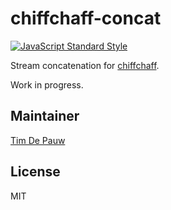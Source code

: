 # chiffchaff-concat

<!-- [![npm](https://img.shields.io/npm/v/chiffchaff-concat.svg)](https://www.npmjs.com/package/chiffchaff-concat) [![Dependencies](https://img.shields.io/david/zentrick/chiffchaff-concat.svg)](https://david-dm.org/zentrick/chiffchaff-concat) [![Build Status](https://img.shields.io/travis/zentrick/chiffchaff-concat.svg)](https://travis-ci.org/zentrick/chiffchaff-concat) [![Coverage Status](https://img.shields.io/coveralls/zentrick/chiffchaff-concat.svg)](https://coveralls.io/r/zentrick/chiffchaff-concat) -->

[![JavaScript Standard Style](https://img.shields.io/badge/code%20style-standard-brightgreen.svg)](https://github.com/feross/standard)

Stream concatenation for [chiffchaff](https://github.com/zentrick/chiffchaff).

Work in progress.

## Maintainer

[Tim De Pauw](https://github.com/timdp)

## License

MIT
